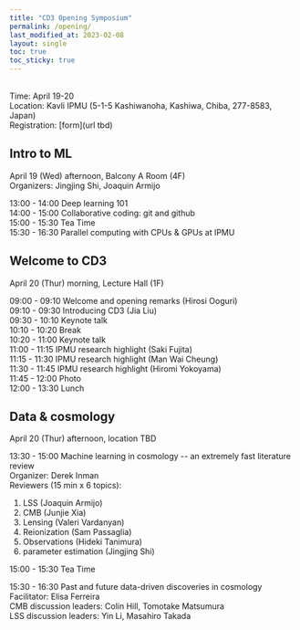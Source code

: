 ```yaml
---
title: "CD3 Opening Symposium"
permalink: /opening/
last_modified_at: 2023-02-08
layout: single
toc: true
toc_sticky: true
---
```


\
Time: April 19-20\
Location: Kavli IPMU (5-1-5 Kashiwanoha, Kashiwa, Chiba, 277-8583, Japan)\
Registration: [form](url tbd)

## Intro to ML
April 19 (Wed) afternoon, Balcony A Room (4F)\
Organizers: Jingjing Shi, Joaquin Armijo

13:00 - 14:00 Deep learning 101\
14:00 - 15:00 Collaborative coding: git and github\
15:00 - 15:30 Tea Time\
15:30 - 16:30 Parallel computing with CPUs & GPUs at IPMU

## Welcome to CD3
April 20 (Thur) morning, Lecture Hall (1F)

09:00 - 09:10 Welcome and opening remarks (Hirosi Ooguri)\
09:10 - 09:30 Introducing CD3 (Jia Liu)\
09:30 - 10:10	Keynote talk\
10:10 - 10:20 Break\
10:20 - 11:00 Keynote talk\
11:00 - 11:15 IPMU research highlight (Saki Fujita)\
11:15 - 11:30 IPMU research highlight (Man Wai Cheung)\
11:30 - 11:45 IPMU research highlight (Hiromi Yokoyama)\
11:45 - 12:00	Photo\
12:00 - 13:30	Lunch

## Data & cosmology
April 20 (Thur) afternoon, location TBD

13:30 - 15:00 Machine learning in cosmology -- an extremely fast literature review\
Organizer: Derek Inman\
Reviewers (15 min x 6 topics): 
1. LSS (Joaquin Armijo)
1. CMB (Junjie Xia)
1. Lensing (Valeri Vardanyan)
1. Reionization (Sam Passaglia)
1. Observations (Hideki Tanimura)
1. parameter estimation (Jingjing Shi) 

15:00 - 15:30 Tea Time

15:30 - 16:30 Past and future data-driven discoveries in cosmology\
Facilitator: Elisa Ferreira\
CMB discussion leaders: Colin Hill, Tomotake Matsumura\
LSS discussion leaders: Yin Li, Masahiro Takada
